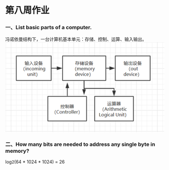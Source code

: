 # 第八周作业
### 一、List basic parts of a computer.
冯诺依曼结构下，一台计算机基本单元：存储、控制、运算、输入输出。
![von_Neumann](./images/hw06_1.png)
### 二、How many bits are needed to address any single byte in memory?
log<font size = "2">2</font>(64 * 1024 * 1024) = 26
